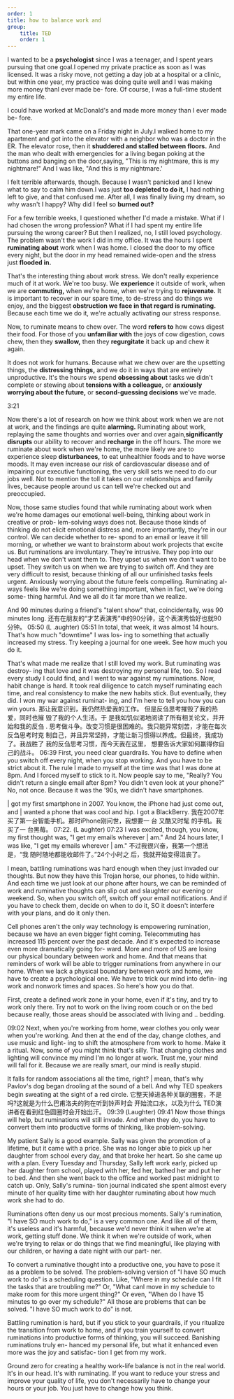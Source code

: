 ```yaml
---
order: 1
title: how to balance work and 
group:
    title: TED
    order: 1
---
```


I wanted to be a **psychologist** since I was a teenager, and I spent years pursuing
that one goal.I opened my private practice as soon as I was licensed. It was a
risky move, not getting a day job at a hospital or a clinic, but within one year, my
practice was doing quite well and I was making more money thanl ever made be-
fore. Of course, I was a full-time student my entire life.

I could have worked at McDonald's and made more money than I ever made be-
fore.

That one-year mark came on a Friday night in July.I walked home to my apartment and got into the elevator with a neighbor who was a doctor in the ER. The elevator rose, then it **shuddered and stalled between floors.** And the man who dealt with emergencies for a living began poking at the buttons and banging on the door,saying, "This is my nightmare, this is my nightmare!" And I was like, "And this is my nightmare.'

I felt terrible afterwards, though. Because I wasn't panicked and I knew what to say to calm him down.I was just **too depleted to do it,** I had nothing left to give, and that confused me. After all, I was finally living my dream, so why wasn't I happy? Why did I feel so **burned out?**

For a few terrible weeks, I questioned whether I'd made a mistake. What if I had
chosen the wrong profession? What if I had spent my entire life pursuing the
wrong career? But then I realized, no, I still loved psychology. The problem wasn't the work I did in my office. It was the hours I spent **ruminating about** work when I was home. I closed the door to my office every night, but the door in my head remained wide-open and the stress just **flooded in.**

That's the interesting thing about work stress. We don't really experience much of it at work. We're too busy. We **experience** it outside of work, when we are **commuting,** when we're home, when we're trying to **rejuvenate.** It is important to recover in our spare time, to de-stress and do things we enjoy, and the biggest **obstruction we face in that regard is ruminating.** Because each time we do it, we're actually activating our stress response.

Now, to ruminate means to chew over. The word **refers to** how cows digest their food. For those of you **unfamiliar with** the joys of cow digestion, cows chew, then they **swallow,** then they **regurgitate** it back up and chew it again.

It does not work for humans. Because what we chew over are the upsetting things, the **distressing things,** and we do it in ways that are entirely unproductive. lt's the hours we spend **obsessing about** tasks we didn't complete or stewing about **tensions with a colleague,** or **anxiously worrying about the future,** or **second-guessing decisions** we've made.

3:21

Now there's a lot of research on how we think about work when we are not at
work, and the findings are quite **alarming.** Ruminating about work, replaying the same thoughts and worries over and over again,**significantly disrupts** our ability to recover and **recharge** in the off hours. The more we ruminate about work when we're home, the more likely we are to experience sleep **disturbances,** to eat unhealthier foods and to have worse moods. It may even increase our risk of cardiovascular disease and of impairing
our executive functioning, the very skill sets we need to do our jobs well. Not to mention the toll it takes on our relationships and family lives, because people around us can tell we're checked out and preoccupied.

Now, those same studies found that while ruminating about work when we're
home damages our emotional well-being, thinking about work in creative or prob-
lem-solving ways does not. Because those kinds of thinking do not elicit emotional
distress and, more importantly, they're in our control. We can decide whether to re-
spond to an email or leave it till morning, or whether we want to brainstorm about
work
projects
that
excite
us.
But
ruminations
are
involuntary. They're
intrusive. They pop into our head when we don't want them to. They upset us
when we don't want to be upset. They switch us on when we are trying to switch
off. And they are very difficult to resist, because thinking of all our unfinished tasks
feels urgent. Anxiously worrying about the future feels compelling. Ruminating al-
ways feels like we're doing something important, when in fact, we're doing some-
thing harmful. And we all do it far more than we realize.

And 90 minutes during a friend's "talent show" that, coincidentally, was 90 minutes
long.
还有在朋友的“才艺表演秀”中的90分钟，这个表演秀恰好也就90分钟。
05:50
(L .aughter)
05:51
In total, that week, it was almost 14 hours. That's how much "downtime" I was los-
ing to something that actually increased my stress. Try keeping a journal for one
week. See how much you do it.

That's what made me realize that I still loved my work. But ruminating was destroy-
ing that love and it was destroying my personal life, too. So I read every study I
could find, and I went to war against my ruminations. Now, habit change is hard. It
took real diligence to catch myself ruminating each time, and real consistency to
make the new habits stick. But eventually, they did. I won my war against ruminat-
ing, and I'm here to tell you how you can win yours.
那让我意识到，我仍然热爱我的工作。 但是反刍思考摧毁了我的热爱，同时也摧
毁了我的个人生活。于 是我如饥似渴地阅读了所有相关论文，并开始和我的反刍 .
思考做斗争。改变习惯是很困难的。我只能异常刻苦，才能在每次反刍思考时克
制自己，并且异常坚持，才能让新习惯得以养成。但最终，我成功了。我战胜了
我的反刍思考习惯，而今天我在这里， 想要告诉大家如何赢得你自己的战斗。
06:39
First, you need clear guardrails. You have to define when you switch off every
night, when you stop working. And you have to be strict about it. The rule I made
to myself at the time was that I was done at 8pm. And I forced myself to stick to
it. Now people say to me, "Really? You didn't return a single email after 8pm? You
didn't even look at your phone?" No, not once. Because it was the '90s, we didn't
have smartphones.

| got my first smartphone in 2007. You know, the iPhone had just come out, and |
wanted a phone that was cool and hip. I got a BlackBerry.
我在2007年买了第一台智能手机。那时iPhone刚问世，我想要一 台 又酷又时髦
的手机。我买了一 台黑莓。
07:22.
(L aughter)
07:23
I was excited, though, you know, my first thought was, "I get my emails wherever |
am." And 24 hours later, I was like, "I get my emails wherever | am."
不过我很兴奋，我第一个想法是，“我 随时随地都能收邮件了。”24个小时之
后，我就开始变得沮丧了。

I mean, battling ruminations was
hard
enough when they just invaded our
thoughts. But now they have this Trojan horse, our phones, to hide within. And
each time we just look at our phone after hours, we can be reminded of work and
ruminative thoughts can slip out and slaughter our evening or weekend. So, when
you switch off, switch off your email notifications. And if you have to check them,
decide on when to do it, SO it doesn't interfere with your plans, and do it only then.

Cell phones aren't the only way technology is empowering rumination, because we
have an even bigger fight coming. Telecommuting has increased 115 percent over
the past decade. And it's expected to increase even more dramatically going for-
ward. More and more of US are losing our
physical boundary between work and
home. And that means that reminders of work will be able to trigger ruminations
from anywhere in our home. When we lack a physical boundary between work and
home, we have to create a psychological one. We have to trick our mind into defin-
ing work and nonwork times and spaces. So here's how you do that.

First, create a defined work zone in your home, even if it's tiny, and try to work only
there. Try not to work on the living room couch or on the bed because really, those
areas should be associated with living and .. bedding.

09:02
Next, when you're working from home, wear clothes you only wear when you're
working. And then at the end of the day, change clothes, and use music and light-
ing to shift the atmosphere from work to home. Make it a ritual. Now, some of you
might think that's silly. That changing clothes and lighting will convince my mind I'm
no longer at work. Trust me, your mind will fall for it. Because we are really smart,
our mind is really stupid.

It falls for random associations all the time, right? | mean, that's why Pavlov's dog
began drooling at the sound of a bell. And why TED speakers begin sweating at
the sight of a red circle.
它整天掉进各种关联的圈套，不是吗?这就是为什么巴甫洛夫的狗在听到铃声时会
开始流口水，以及为什么 TED演讲者在看到红色圆圈时会开始出汗。
09:39
(Laughter)
09:41
Now those things will help, but ruminations will still invade. And when they do, you
have to convert them into productive forms of thinking, like problem-solving.

My patient Sally is a good example. Sally was given the promotion of a
lifetime, but it came with a price. She was no
longer able to pick up
her
daughter from school every day, and that broke her heart. So she came up with a
plan. Every Tuesday and Thursday, Sally left work early, picked up her daughter
from school, played with her, fed her, bathed her and put her to bed. And then she
went back to the office and worked past midnight to catch up. Only, Sally's rumina-
tion journal indicated she spent almost every minute of her quality time with her
daughter ruminating about how much work she had to do.

Ruminations often deny us our most precious moments. Sally's rumination, "I have
SO much work to do," is a very common one. And like all of them, it's useless and
it's harmful, because we'd never think it when we're at work, getting stuff done. We
think it when we're outside of work, when we're trying to relax or do things that we
find meaningful, like playing with our children, or having a date night with our part-
ner. 

To convert a ruminative thought into a productive one, you have to pose it as a
problem to be solved. The problem-solving version of "I have SO much work to
do" is a scheduling question. Like, "Where in my schedule can I fit the tasks that
are troubling me?" Or, "What canl move in my schedule to make room for this
more urgent thing?" Or even, "When do I have 15 minutes to go over my
schedule?" All those are problems that can be solved. "I have SO much work to do"
is not.

Battling rumination is hard, but if you stick to your guardrails, if you ritualize the
transition from work to home, and if you train yourself to convert ruminations into
productive forms of thinking, you will succeed. Banishing ruminations truly
en-
hanced my personal life, but what it enhanced even more was the joy and satisfac-
tion I get from my work.

Ground zero for creating a healthy work-life balance is not in the real world. It's in
our head. It's with ruminating. If you want to reduce your stress and improve your
quality of life, you don't necessarily have to change your hours or your job. You just
have to change how you think.
